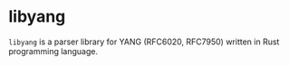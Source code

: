 # libyang

`libyang` is a parser library for YANG (RFC6020, RFC7950) written in Rust
programming language.
